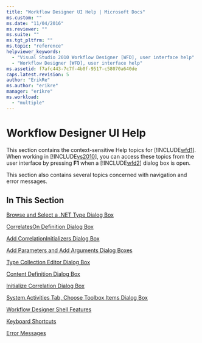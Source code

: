 ```yaml
---
title: "Workflow Designer UI Help | Microsoft Docs"
ms.custom: ""
ms.date: "11/04/2016"
ms.reviewer: ""
ms.suite: ""
ms.tgt_pltfrm: ""
ms.topic: "reference"
helpviewer_keywords: 
  - "Visual Studio 2010 Workflow Designer [WFD], user interface help"
  - "Workflow Designer [WFD], user interface help"
ms.assetid: f7afc443-7c7f-4b0f-9517-c58070a640de
caps.latest.revision: 5
author: "ErikRe"
ms.author: "erikre"
manager: "erikre"
ms.workload: 
  - "multiple"
---
```

# Workflow Designer UI Help
This section contains the context-sensitive Help topics for [!INCLUDE[wfd1](../workflow-designer/includes/wfd1_md.md)]. When working in [!INCLUDE[vs2010](../misc/includes/vs2010_md.md)], you can access these topics from the user interface by pressing **F1** when a [!INCLUDE[wfd2](../workflow-designer/includes/wfd2_md.md)] dialog box is open.  
  
 This section also contains several topics concerned with navigation and error messages.  
  
## In This Section  
 [Browse and Select a .NET Type Dialog Box](../workflow-designer/browse-and-select-a-dotnet-type-dialog-box.md)  
  
 [CorrelatesOn Definition Dialog Box](../workflow-designer/correlateson-definition-dialog-box.md)  
  
 [Add CorrelationInitializers Dialog Box](../workflow-designer/add-correlationinitializers-dialog-box.md)  
  
 [Add Parameters and Add Arguments Dialog Boxes](../workflow-designer/add-parameters-and-add-arguments-dialog-boxes.md)  
  
 [Type Collection Editor Dialog Box](../workflow-designer/type-collection-editor-dialog-box.md)  
  
 [Content Definition Dialog Box](../workflow-designer/content-definition-dialog-box.md)  
  
 [Initialize Correlation Dialog Box](../workflow-designer/initialize-correlation-dialog-box.md)  
  
 [System.Activities Tab, Choose Toolbox Items Dialog Box](../workflow-designer/system-activities-tab-choose-toolbox-items-dialog-box.md)  
  
 [Workflow Designer Shell Features](../workflow-designer/workflow-designer-shell-features.md)  
  
 [Keyboard Shortcuts](../workflow-designer/keyboard-shortcuts-in-the-workflow-designer.md)  
  
 [Error Messages](../workflow-designer/error-messages-in-workflow-designer.md)